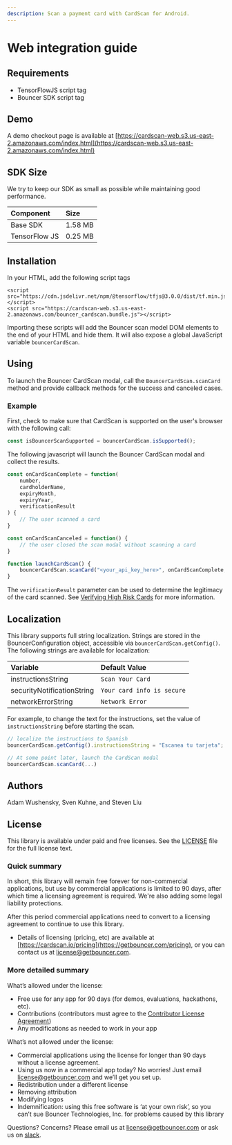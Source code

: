 ```yaml
---
description: Scan a payment card with CardScan for Android.
---
```


# Web integration guide

## Requirements

* TensorFlowJS script tag
* Bouncer SDK script tag

## Demo

A demo checkout page is available at [https://cardscan-web.s3.us-east-2.amazonaws.com/index.html](https://cardscan-web.s3.us-east-2.amazonaws.com/index.html)

## SDK Size

We try to keep our SDK as small as possible while maintaining good performance.

| Component | Size |
| :--- | :--- |
| Base SDK | 1.58 MB |
| TensorFlow JS | 0.25 MB |

## Installation

In your HTML, add the following script tags

```markup
<script src="https://cdn.jsdelivr.net/npm/@tensorflow/tfjs@3.0.0/dist/tf.min.js"></script>
<script src="https://cardscan-web.s3.us-east-2.amazonaws.com/bouncer_cardscan.bundle.js"></script>
```

Importing these scripts will add the Bouncer scan model DOM elements to the end of your HTML and hide them. It will also expose a global JavaScript variable `bouncerCardScan`.

## Using

To launch the Bouncer CardScan modal, call the `BouncerCardScan.scanCard` method and provide callback methods for the success and canceled cases.

### Example

First, check to make sure that CardScan is supported on the user's browser with the following call:
```javascript
const isBouncerScanSupported = bouncerCardScan.isSupported();
```

The following javascript will launch the Bouncer CardScan modal and collect the results.

```javascript
const onCardScanComplete = function(
    number,
    cardholderName,
    expiryMonth,
    expiryYear,
    verificationResult
) {
    // The user scanned a card
}

const onCardScanCanceled = function() {
    // the user closed the scan modal without scanning a card
}

function launchCardScan() {
    bouncerCardScan.scanCard("<your_api_key_here>", onCardScanComplete, onCardScanCanceled);
}
```

The `verificationResult` parameter can be used to determine the legitimacy of the card scanned. See [Verifying High Risk Cards](../verifying-high-risk-cards/) for more information.

## Localization

This library supports full string localization. Strings are stored in the BouncerConfiguration object, accessible via `bouncerCardScan.getConfig()`. The following strings are available for localization:

| Variable | Default Value |
| :--- | :--- |
| instructionsString | `Scan Your Card` |
| securityNotificationString | `Your card info is secure` |
| networkErrorString | `Network Error` |

For example, to change the text for the instructions, set the value of `instructionsString` before starting the scan.

```javascript
// localize the instructions to Spanish
bouncerCardScan.getConfig().instructionsString = "Escanea tu tarjeta";

// At some point later, launch the CardScan modal
bouncerCardScan.scanCard(...)
```

## Authors

Adam Wushensky, Sven Kuhne, and Steven Liu

## License

This library is available under paid and free licenses. See the [LICENSE](https://github.com/getbouncer/cardscan-web/blob/master/LICENSE) file for the full license text.

### Quick summary

In short, this library will remain free forever for non-commercial applications, but use by commercial applications is limited to 90 days, after which time a licensing agreement is required. We're also adding some legal liability protections.

After this period commercial applications need to convert to a licensing agreement to continue to use this library.

* Details of licensing \(pricing, etc\) are available at [https://cardscan.io/pricing](https://getbouncer.com/pricing), or you can contact us at [license@getbouncer.com](mailto:license@getbouncer.com).

### More detailed summary

What’s allowed under the license:

* Free use for any app for 90 days \(for demos, evaluations, hackathons, etc\).
* Contributions \(contributors must agree to the [Contributor License Agreement](https://github.com/getbouncer/cardscan-web/blob/master/Contributor%20License%20Agreement)\)
* Any modifications as needed to work in your app

What’s not allowed under the license:

* Commercial applications using the license for longer than 90 days without a license agreement.
* Using us now in a commercial app today? No worries! Just email [license@getbouncer.com](mailto:license@getbouncer.com) and we’ll get you set up.
* Redistribution under a different license
* Removing attribution
* Modifying logos
* Indemnification: using this free software is ‘at your own risk’, so you can’t sue Bouncer Technologies, Inc. for problems caused by this library

Questions? Concerns? Please email us at [license@getbouncer.com](mailto:license@getbouncer.com) or ask us on [slack](https://getbouncer.slack.com/).

